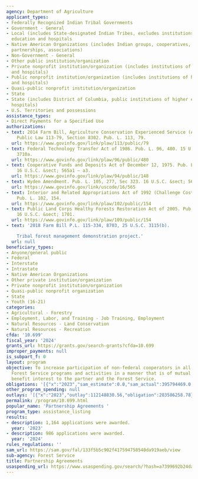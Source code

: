 ```yaml
---
agency: Department of Agriculture
applicant_types:
- Federally Recognized Indian Tribal Governments
- Government - General
- Local (includes State-designated Indian Tribes, excludes institutions of higher
  education and hospitals
- Native American Organizations (includes Indian groups, cooperatives, corporations,
  partnerships, associations)
- Non-Government - General
- Other public institution/organization
- Private nonprofit institution/organization (includes institutions of higher education
  and hospitals)
- Public nonprofit institution/organization (includes institutions of higher education
  and hospitals)
- Quasi-public nonprofit institution/organization
- State
- State (includes District of Columbia, public institutions of higher education and
  hospitals)
- U.S. Territories and possessions
assistance_types:
- Direct Payments for a Specified Use
authorizations:
- text: 2014 Farm Bill, Agriculture Conservation Experienced Service (ACES) Program,
    Public Law 113-79, Section 8302. Pub. L. 113, 79.
  url: https://www.govinfo.gov/link/plaw/113/public/79
- text: Federal Technology Transfer Act of 1986. Pub. L. 96, 480. 15 U.S.C. &sect;
    3710a.
  url: https://www.govinfo.gov/link/plaw/96/public/480
- text: Cooperative Funds and Deposits Act of December 12, 1975. Pub. L. 94, 148.
    16 U.S.C. &sect; 565a1 – a3.
  url: https://www.govinfo.gov/link/plaw/94/public/148
- text: Wyden Amendment. Pub. L. 105, 277, Sec 323. 16 U.S.C. &sect; 565a-1.
  url: https://www.govinfo.gov/link/uscode/16/565
- text: Interior and Related Appropriations Act of 1992 (Challenge Cost-Share Authority).
    Pub. L. 102, 154.
  url: https://www.govinfo.gov/link/plaw/102/public/154
- text: Public Land Corps Healthy Forests Restoration Act of 2005. Pub. L. 109, 154.
    16 U.S.C. &sect; 1701.
  url: https://www.govinfo.gov/link/plaw/109/public/154
- text: '2018 Farm Bill P.L. 115-334, 8703, 25 U.S.C. 3115(b).

    Tribal forest management demonstration project.'
  url: null
beneficiary_types:
- Anyone/general public
- Federal
- Interstate
- Intrastate
- Native American Organizations
- Other private institution/organization
- Private nonprofit institution/organization
- Quasi-public nonprofit organization
- State
- Youth (16-21)
categories:
- Agricultural - Forestry
- Employment, Labor, and Training - Job Training, Employment
- Natural Resources - Land Conservation
- Natural Resources - Recreation
cfda: '10.699'
fiscal_year: '2024'
grants_url: https://grants.gov/search-grants?cfda=10.699
improper_payments: null
is_subpart_f: 0
layout: program
objective: To increase participation of non-federal cooperators in all authorized
  Forest Service programs and activities in a manner that is of mutual benefit and
  benefit interest to the partner and the Forest Service.
obligations: '[{"x":"2023","sam_estimate":0.0,"sam_actual":395794469.0,"usa_spending_actual":333855545.54},{"x":"2024","sam_estimate":0.0,"sam_actual":227435153.0,"usa_spending_actual":229629614.48},{"x":"2025","sam_estimate":0.0,"sam_actual":240000000.0,"usa_spending_actual":14149941.1}]'
other_program_spending: null
outlays: '[{"x":"2023","outlay":112148830.56,"obligation":283586258.78},{"x":"2024","outlay":31279780.54,"obligation":148820466.98},{"x":"2025","outlay":464999.58,"obligation":16810088.41}]'
permalink: /program/10.699.html
popular_name: 'Partnership Agreements '
program_type: assistance_listing
results:
- description: 1,164 applications were awarded.
  year: '2023'
- description: 986 applications were awarded.
  year: '2024'
rules_regulations: ''
sam_url: https://sam.gov/fal/133f5b5c902f417594758540da919aeb/view
sub-agency: Forest Service
title: Partnership Agreements
usaspending_url: https://www.usaspending.gov/search/?hash=a7399692b24daf987eab2c4fdf694702
---
```

